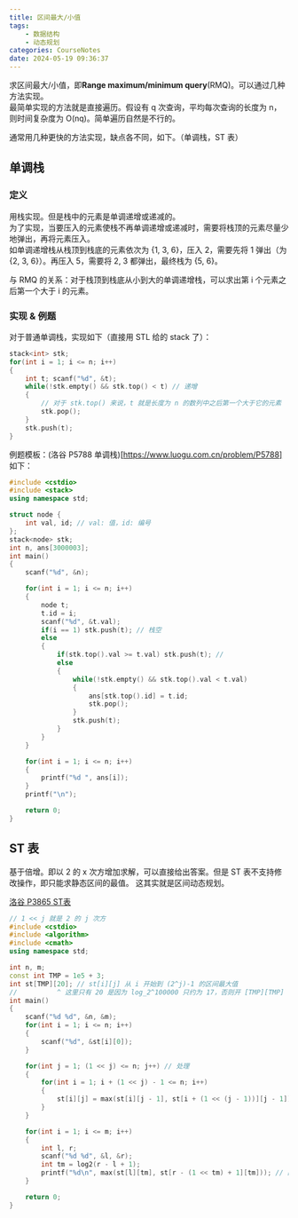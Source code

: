 ```yaml
---
title: 区间最大/小值
tags:
    - 数据结构
    - 动态规划
categories: CourseNotes
date: 2024-05-19 09:36:37
---
```



求区间最大/小值，即**Range maximum/minimum query**(RMQ)。可以通过几种方法实现。  
最简单实现的方法就是直接遍历。假设有 q 次查询，平均每次查询的长度为 n，则时间复杂度为 O(nq)。简单遍历自然是不行的。

通常用几种更快的方法实现，缺点各不同，如下。（单调栈，ST 表）

<!--more-->

## 单调栈
### 定义
用栈实现。但是栈中的元素是单调递增或递减的。  
为了实现，当要压入的元素使栈不再单调递增或递减时，需要将栈顶的元素尽量少地弹出，再将元素压入。  
如单调递增栈从栈顶到栈底的元素依次为 {1, 3, 6}，压入 2，需要先将 1 弹出（为 {2, 3, 6}）。再压入 5，需要将 2, 3 都弹出，最终栈为 {5, 6}。

与 RMQ 的关系：对于栈顶到栈底从小到大的单调递增栈，可以求出第 i 个元素之后第一个大于 i 的元素。

### 实现 & 例题
对于普通单调栈，实现如下（直接用 STL 给的 stack 了）：

```cpp
stack<int> stk;
for(int i = 1; i <= n; i++)
{
    int t; scanf("%d", &t);
    while(!stk.empty() && stk.top() < t) // 递增
    {
        // 对于 stk.top() 来说，t 就是长度为 n 的数列中之后第一个大于它的元素
        stk.pop();
    }
    stk.push(t);
}
```

例题模板：(洛谷 P5788 单调栈)[https://www.luogu.com.cn/problem/P5788]  
如下：

```cpp
#include <cstdio>
#include <stack>
using namespace std;

struct node {
    int val, id; // val: 值，id: 编号
};
stack<node> stk;
int n, ans[3000003];
int main()
{
    scanf("%d", &n);

    for(int i = 1; i <= n; i++)
    {
        node t;
        t.id = i;
        scanf("%d", &t.val);
        if(i == 1) stk.push(t); // 栈空
        else
        {
            if(stk.top().val >= t.val) stk.push(t); // 
            else
            {
                while(!stk.empty() && stk.top().val < t.val)
                {
                    ans[stk.top().id] = t.id;
                    stk.pop();
                }
                stk.push(t);
            }
        }
    }

    for(int i = 1; i <= n; i++)
    {
        printf("%d ", ans[i]);
    }
    printf("\n");

    return 0;
}
```

## ST 表

基于倍增。即以 2 的 x 次方增加求解，可以直接给出答案。但是 ST 表不支持修改操作，即只能求静态区间的最值。
这其实就是区间动态规划。

[洛谷 P3865 ST表](https://www.luogu.com.cn/problem/P3865)
```cpp
// 1 << j 就是 2 的 j 次方
#include <cstdio>
#include <algorithm>
#include <cmath>
using namespace std;

int n, m;
const int TMP = 1e5 + 3;
int st[TMP][20]; // st[i][j] 从 i 开始到 (2^j)-1 的区间最大值
//          ^ 这里只有 20 是因为 log_2^100000 只约为 17，否则开 [TMP][TMP] 在测评机上会 RE（尽管实际没有用那么多）
int main()
{
    scanf("%d %d", &n, &m);
    for(int i = 1; i <= n; i++)
    {
        scanf("%d", &st[i][0]);
    }

    for(int j = 1; (1 << j) <= n; j++) // 处理
    {
        for(int i = 1; i + (1 << j) - 1 <= n; i++)
        {
            st[i][j] = max(st[i][j - 1], st[i + (1 << (j - 1))][j - 1]);
        }
    }

    for(int i = 1; i <= m; i++)
    {
        int l, r;
        scanf("%d %d", &l, &r);
        int tm = log2(r - l + 1);
        printf("%d\n", max(st[l][tm], st[r - (1 << tm) + 1][tm])); // 两个 max 覆盖了区间
    }

    return 0;
}
```
